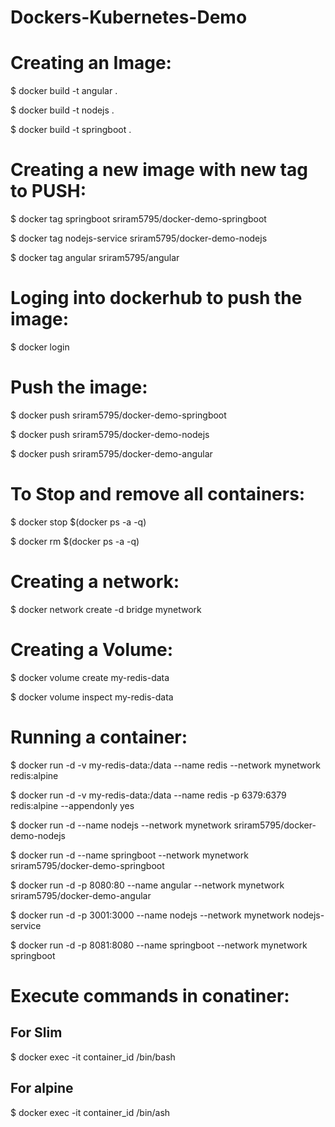 # Dockers-Kubernetes-Demo


Creating an Image:
===================================
$ docker build -t angular .

$ docker build -t nodejs .

$ docker build -t springboot .

Creating a new image with new tag to PUSH:
==========================================
$ docker tag springboot sriram5795/docker-demo-springboot

$ docker tag nodejs-service sriram5795/docker-demo-nodejs

$ docker tag angular sriram5795/angular

Loging into dockerhub to push the image:
===================================
$ docker login

Push the image:
===================================
$ docker push sriram5795/docker-demo-springboot

$ docker push sriram5795/docker-demo-nodejs

$ docker push sriram5795/docker-demo-angular

To Stop and remove all containers:
===================================
$ docker stop $(docker ps -a -q)

$ docker rm $(docker ps -a -q)

Creating a network:
===================================
$ docker network create -d bridge mynetwork

Creating a Volume:
===================================
$ docker volume create my-redis-data

$ docker volume inspect  my-redis-data

Running a container:
===================================
$ docker run -d -v  my-redis-data:/data --name redis --network mynetwork redis:alpine

$ docker run -d -v  my-redis-data:/data --name redis -p 6379:6379 redis:alpine --appendonly yes

$ docker run -d --name nodejs --network mynetwork sriram5795/docker-demo-nodejs

$ docker run -d --name springboot --network mynetwork sriram5795/docker-demo-springboot

$ docker run -d -p 8080:80 --name angular --network mynetwork sriram5795/docker-demo-angular

$ docker run -d -p 3001:3000 --name nodejs --network mynetwork nodejs-service 

$ docker run -d -p 8081:8080 --name springboot --network mynetwork springboot

Execute commands in conatiner:
===================================
For Slim
---------
$ docker exec -it container_id /bin/bash

For alpine
---------
$ docker exec -it container_id /bin/ash
